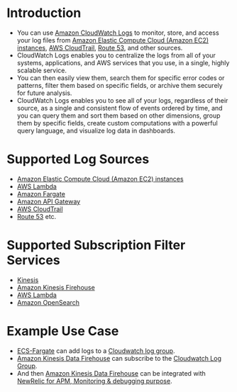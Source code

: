 # Introduction
- You can use [Amazon CloudWatch Logs](https://docs.aws.amazon.com/AmazonCloudWatch/latest/logs/WhatIsCloudWatchLogs.html) to monitor, store, and access your log files from [Amazon Elastic Compute Cloud (Amazon EC2) instances](../3_ComputeServices/AmazonEC2/ReadMe.md), [AWS CloudTrail](AWSCloudTrail.md), [Route 53](../1_NetworkingAndContentDelivery/AmazonRoute53.md), and other sources.
- CloudWatch Logs enables you to centralize the logs from all of your systems, applications, and AWS services that you use, in a single, highly scalable service. 
- You can then easily view them, search them for specific error codes or patterns, filter them based on specific fields, or archive them securely for future analysis. 
- CloudWatch Logs enables you to see all of your logs, regardless of their source, as a single and consistent flow of events ordered by time, and you can query them and sort them based on other dimensions, group them by specific fields, create custom computations with a powerful query language, and visualize log data in dashboards.

# Supported Log Sources
- [Amazon Elastic Compute Cloud (Amazon EC2) instances](../3_ComputeServices/AmazonEC2/ReadMe.md)
- [AWS Lambda](../3_ComputeServices/AWSLambda/Readme.md)
- [Amazon Fargate](../3_ComputeServices/AWSFargate.md)
- [Amazon API Gateway](../1_NetworkingAndContentDelivery/AmazonAPIGateway/Readme.md)
- [AWS CloudTrail](AWSCloudTrail.md)
- [Route 53](../1_NetworkingAndContentDelivery/AmazonRoute53.md) etc.

# Supported Subscription Filter Services
- [Kinesis](../10_BigDataComponents/StreamProcessing/AmazonKinesis/Readme.md)
- [Amazon Kinesis Firehouse](../10_BigDataComponents/StreamProcessing/AmazonKinesis/AmazonKinesisDataFirehouse.md)
- [AWS Lambda](../3_ComputeServices/AWSLambda/Readme.md)
- [Amazon OpenSearch](../6_DatabaseServices/AmazonOpenSearch.md)

# Example Use Case
- [ECS-Fargate](../3_ComputeServices/AWSFargate.md) can add logs to a [Cloudwatch log group]().
- [Amazon Kinesis Data Firehouse](../10_BigDataComponents/StreamProcessing/AmazonKinesis/AmazonKinesisDataFirehouse.md) can subscribe to the [Cloudwatch Log Group]().
- And then [Amazon Kinesis Data Firehouse](../10_BigDataComponents/StreamProcessing/AmazonKinesis/AmazonKinesisDataFirehouse.md) can be integrated with [NewRelic for APM, Monitoring & debugging purpose](https://docs.newrelic.com/docs/logs/forward-logs/stream-logs-using-kinesis-data-firehose/).
